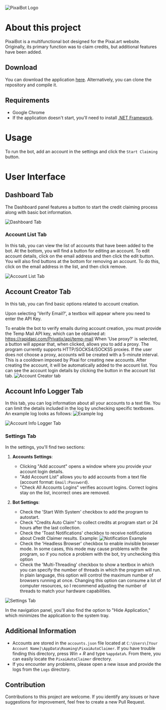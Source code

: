 ![PixaiBot Logo](https://i.imgur.com/jrkmatA.png)

# About this project
PixaiBot is a multifunctional bot designed for the Pixai.art website. Originally, its primary function was to claim credits, but additional features have been added.

## Download 
You can download the application [here](https://github.com/Harabe-x/PixaiBot/releases/tag/v1.3.0.0). Alternatively, you can clone the repository and compile it.

## Requirements 
- Google Chrome
- If the application doesn't start, you'll need to install [.NET Framework](https://dotnet.microsoft.com/en-us/download).

# Usage 
To run the bot, add an account in the settings and click the `Start Claiming` button.

# User Interface

## Dashboard Tab
The Dashboard panel features a button to start the credit claiming process along with basic bot information.

![Dashboard Tab](https://i.imgur.com/lKVSXp7.png)  

### Account List Tab
In this tab, you can view the list of accounts that have been added to the bot.
At the bottom, you will find a button for editing an account. To edit account details, click on the email address and then click the edit button.
You will also find buttons at the bottom for removing an account. To do this, click on the email address in the list, and then click remove.

![Account List Tab](https://i.imgur.com/NLdwotL.png)  

## Account Creator Tab

In this tab, you can find basic options related to account creation.

Upon selecting 'Verify Email?', a textbox will appear where you need to enter the API Key.

To enable the bot to verify emails during account creation, you must provide the Temp Mail API key, which can be obtained at: https://rapidapi.com/Privatix/api/temp-mail
When 'Use proxy?' is selected, a button will appear that, when clicked, allows you to add a proxy. The program currently supports HTTP/SOCKS4/SOCKS5 proxies.
If the user does not choose a proxy, accounts will be created with a 5-minute interval. This is a cooldown imposed by Pixai for creating new accounts.
After creating the account, it will be automatically added to the account list. You can see the account login details by clicking the button in the account list tab.
![Account Creator tab](https://i.imgur.com/L2NQQ4T.png)  

## Account Info Logger Tab
In this tab, you can log information about all your accounts to a text file.
You can limit the details included in the log by unchecking specific textboxes.
An example log looks as follows: ![Example log](https://i.imgur.com/mR82sd2.png)  

![Account Info Logger Tab](https://i.imgur.com/VSZ5Qex.png)  

### Settings Tab 

In the settings, you'll find two sections:

1. **Accounts Settings**:
   - Clicking "Add account" opens a window where you provide your account login details.
   - "Add Account List" allows you to add accounts from a text file (account format: `Email:Password`).
   - "Check All Accounts Logins" verifies account logins. Correct logins stay on the list, incorrect ones are removed.

2. **Bot Settings**:
   - Check the 'Start With System' checkbox to add the program to autostart.
   - Check "Credits Auto Claim" to collect credits at program start or 24 hours after the last collection.
   - Check the 'Toast Notifications' checkbox to receive notifications about Credit Claimer results. Example: ![Notification Example](https://i.imgur.com/RrwHiJS.png)
   - Check the 'Headless Browser' checkbox to enable invisible browser mode. In some cases, this mode may cause problems with the program, so if you notice a problem with the bot, try unchecking this option
   - Check the 'Multi-Threading' checkbox to show a textbox in which you can specify the number of threads in which the program will run. In plain language, this option will control the maximum number of browsers running at once. Changing this option can consume a lot of computer resources, so I recommend adjusting the number of threads to match your hardware capabilities.

![Settings Tab](https://i.imgur.com/saXy5dh.png)

In the navigation panel, you'll also find the option to "Hide Application," which minimizes the application to the system tray.

## Additional Information
- Accounts are stored in the `accounts.json` file located at `C:\Users\[Your Account Name]\AppData\Roaming\PixaiAutoClaimer`. If you have trouble finding this directory, press *Win + R* and type `%appdata%`. From there, you can easily locate the `PixaiAutoClaimer` directory.
- If you encounter any problems, please open a new issue and provide the logs from the `Logs` directory.

## Contribution
Contributions to this project are welcome. If you identify any issues or have suggestions for improvement, feel free to create a new Pull Request.
